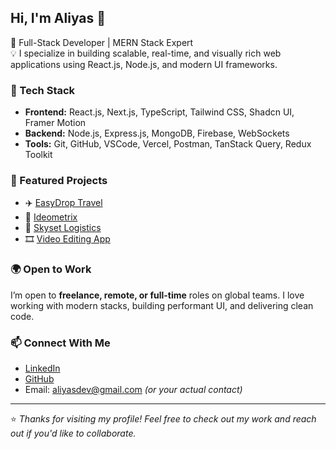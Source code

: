 ## Hi, I'm Aliyas 👋

🚀 Full-Stack Developer | MERN Stack Expert  
💡 I specialize in building scalable, real-time, and visually rich web applications using React.js, Node.js, and modern UI frameworks.

### 🔧 Tech Stack
- **Frontend:** React.js, Next.js, TypeScript, Tailwind CSS, Shadcn UI, Framer Motion
- **Backend:** Node.js, Express.js, MongoDB, Firebase, WebSockets
- **Tools:** Git, GitHub, VSCode, Vercel, Postman, TanStack Query, Redux Toolkit

### 📌 Featured Projects
- ✈️ [EasyDrop Travel](https://easydroptravel.com)
- 🧠 [Ideometrix](https://ideometrix.com)
- 🔧 [Skyset Logistics](https://skysetlogistics.com)
- 🎞️ [Video Editing App](https://editingwebsite.vercel.app)

### 🌍 Open to Work
I’m open to **freelance, remote, or full-time** roles on global teams. I love working with modern stacks, building performant UI, and delivering clean code.

### 📫 Connect With Me
- [LinkedIn](https://www.linkedin.com/in/aliyas-muhammad/)
- [GitHub](https://github.com/aliyasmuhammad12)
- Email: aliyasdev@gmail.com *(or your actual contact)*

---
⭐️ *Thanks for visiting my profile! Feel free to check out my work and reach out if you'd like to collaborate.*
